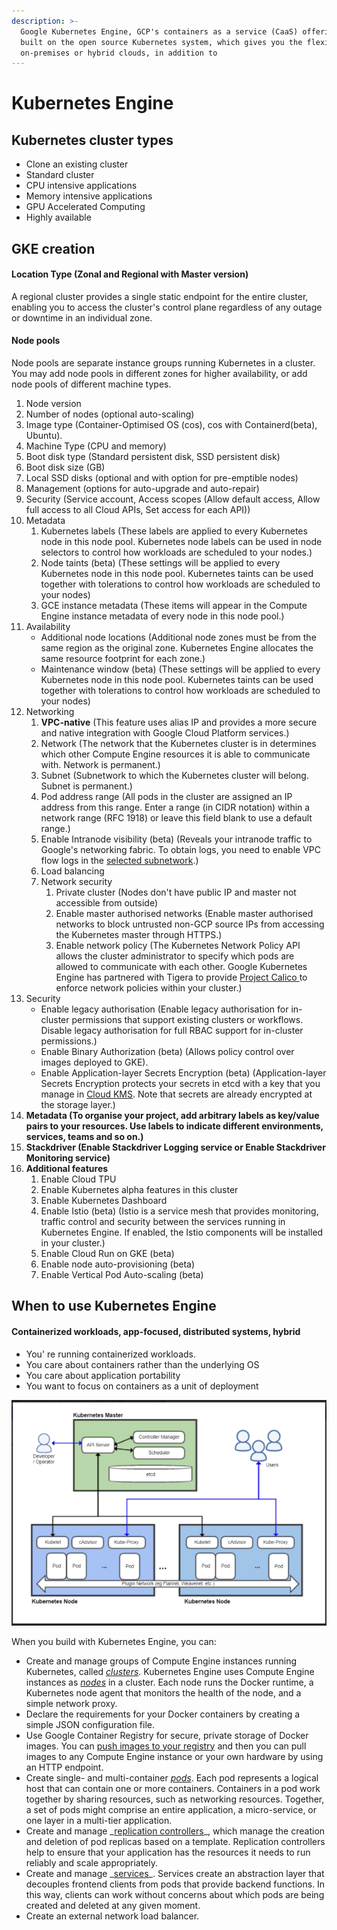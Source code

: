 ```yaml
---
description: >-
  Google Kubernetes Engine, GCP's containers as a service (CaaS) offering, is
  built on the open source Kubernetes system, which gives you the flexibility of
  on-premises or hybrid clouds, in addition to
---
```


# Kubernetes Engine

## Kubernetes cluster types

* Clone an existing cluster
* Standard cluster
* CPU intensive applications
* Memory intensive applications
* GPU Accelerated Computing
* Highly available

## GKE creation

#### Location Type \(Zonal and Regional with Master version\)

A regional cluster provides a single static endpoint for the entire cluster, enabling you to access the cluster's control plane regardless of any outage or downtime in an individual zone.

#### Node pools

Node pools are separate instance groups running Kubernetes in a cluster. You may add node pools in different zones for higher availability, or add node pools of different machine types.

1. Node version
2. Number of nodes \(optional auto-scaling\)
3. Image type \(Container-Optimised OS \(cos\), cos with Containerd\(beta\), Ubuntu\).
4. Machine Type \(CPU and memory\)
5. Boot disk type \(Standard persistent disk, SSD persistent disk\)
6. Boot disk size \(GB\)
7. Local SSD disks \(optional and with option for pre-emptible nodes\)
8. Management \(options for auto-upgrade and auto-repair\)
9. Security \(Service account, Access scopes \(Allow default access, Allow full access to all Cloud APIs, Set access for each API\)\)
10. Metadata
    1. Kubernetes labels \(These labels are applied to every Kubernetes node in this node pool. Kubernetes node labels can be used in node selectors to control how workloads are scheduled to your nodes.\)
    2. Node taints \(beta\) \(These settings will be applied to every Kubernetes node in this node pool. Kubernetes taints can be used together with tolerations to control how workloads are scheduled to your nodes\)
    3. GCE instance metadata \(These items will appear in the Compute Engine instance metadata of every node in this node pool.\)
11. Availability 
    * Additional node locations \(Additional node zones must be from the same region as the original zone. Kubernetes Engine allocates the same resource footprint for each zone.\)
    * Maintenance window \(beta\) \(These settings will be applied to every Kubernetes node in this node pool. Kubernetes taints can be used together with tolerations to control how workloads are scheduled to your nodes\)
12. Networking
    1. **VPC-native** \(This feature uses alias IP and provides a more secure and native integration with Google Cloud Platform services.\)
    2. Network \(The network that the Kubernetes cluster is in determines which other Compute Engine resources it is able to communicate with. Network is permanent.\)
    3. Subnet \(Subnetwork to which the Kubernetes cluster will belong. Subnet is permanent.\)
    4. Pod address range \(All pods in the cluster are assigned an IP address from this range. Enter a range \(in CIDR notation\) within a network range \(RFC 1918\) or leave this field blank to use a default range.\)
    5. Enable Intranode visibility \(beta\) \(Reveals your intranode traffic to Google's networking fabric. To obtain logs, you need to enable VPC flow logs in the [selected subnetwork](https://console.cloud.google.com/networking/subnetworks/details/us-central1/default?project=linen-creek-237819).\)
    6. Load balancing 
    7. Network security
       1. Private cluster \(Nodes don't have public IP and master not accessible from outside\)
       2. Enable master authorised networks \(Enable master authorised networks to block untrusted non-GCP source IPs from accessing the Kubernetes master through HTTPS.\)
       3. Enable network policy \(The Kubernetes Network Policy API allows the cluster administrator to specify which pods are allowed to communicate with each other. Google Kubernetes Engine has partnered with Tigera to provide [Project Calico ](https://www.projectcalico.org/) to enforce network policies within your cluster.\)
13. Security 
    * Enable legacy authorisation \(Enable legacy authorisation for in-cluster permissions that support existing clusters or workflows. Disable legacy authorisation for full RBAC support for in-cluster permissions.\)
    * Enable Binary Authorization \(beta\) \(Allows policy control over images deployed to GKE\).
    * Enable Application-layer Secrets Encryption \(beta\) \(Application-layer Secrets Encryption protects your secrets in etcd with a key that you manage in [Cloud KMS](https://console.cloud.google.com/security/kms?project=linen-creek-237819). Note that secrets are already encrypted at the storage layer.\)
14. **Metadata \(**To organise your project, add arbitrary labels as key/value pairs to your resources. Use labels to indicate different environments, services, teams and so on.**\)**
15. **Stackdriver \(**Enable Stackdriver Logging service or Enable Stackdriver Monitoring service**\)**
16. **Additional features**
    1. Enable Cloud TPU
    2. Enable Kubernetes alpha features in this cluster
    3. Enable Kubernetes Dashboard
    4. Enable Istio \(beta\) \(Istio is a service mesh that provides monitoring, traffic control and security between the services running in Kubernetes Engine. If enabled, the Istio components will be installed in your cluster.\)
    5. Enable Cloud Run on GKE \(beta\)
    6. Enable node auto-provisioning \(beta\)
    7. Enable Vertical Pod Auto-scaling \(beta\)

## When to use Kubernetes Engine

#### Containerized workloads, app-focused, distributed systems, hybrid

* You' re running containerized workloads.
* You care about containers rather than the underlying OS
* You care about application portability
* You want to focus on containers as a unit of deployment

![](../../../.gitbook/assets/image%20%2819%29.png)

When you build with Kubernetes Engine, you can:

* Create and manage groups of Compute Engine instances running Kubernetes, called [_clusters_](https://cloud.google.com/kubernetes-engine/docs/concepts/cluster-architecture). Kubernetes Engine uses Compute Engine instances as [_nodes_](https://cloud.google.com/kubernetes-engine/docs/concepts/cluster-architecture#nodes) in a cluster. Each node runs the Docker runtime, a Kubernetes node agent that monitors the health of the node, and a simple network proxy.
* Declare the requirements for your Docker containers by creating a simple JSON configuration file.
* Use Google Container Registry for secure, private storage of Docker images. You can [push images to your registry](https://cloud.google.com/container-registry/docs/pushing-and-pulling) and then you can pull images to any Compute Engine instance or your own hardware by using an HTTP endpoint.
* Create single- and multi-container [_pods_](https://cloud.google.com/kubernetes-engine/docs/concepts/pod). Each pod represents a logical host that can contain one or more containers. Containers in a pod work together by sharing resources, such as networking resources. Together, a set of pods might comprise an entire application, a micro-service, or one layer in a multi-tier application.
* Create and manage \_[replication controllers](https://kubernetes.io/docs/concepts/workloads/controllers/replicationcontroller/)\_, which manage the creation and deletion of pod replicas based on a template. Replication controllers help to ensure that your application has the resources it needs to run reliably and scale appropriately.
* Create and manage \_[services](https://kubernetes.io/docs/concepts/services-networking/service/)\_. Services create an abstraction layer that decouples frontend clients from pods that provide backend functions. In this way, clients can work without concerns about which pods are being created and deleted at any given moment.
* Create an external network load balancer.

